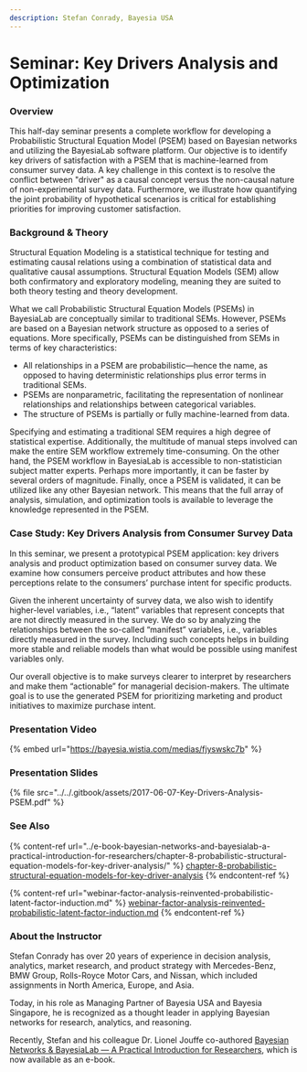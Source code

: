 ```yaml
---
description: Stefan Conrady, Bayesia USA
---
```


# Seminar: Key Drivers Analysis and Optimization

### Overview&#x20;

This half-day seminar presents a complete workflow for developing a Probabilistic Structural Equation Model (PSEM) based on Bayesian networks and utilizing the BayesiaLab software platform. Our objective is to identify key drivers of satisfaction with a PSEM that is machine-learned from consumer survey data. A key challenge in this context is to resolve the conflict between "driver" as a causal concept versus the non-causal nature of non-experimental survey data. Furthermore, we illustrate how quantifying the joint probability of hypothetical scenarios is critical for establishing priorities for improving customer satisfaction.

### Background & Theory&#x20;

Structural Equation Modeling is a statistical technique for testing and estimating causal relations using a combination of statistical data and qualitative causal assumptions. Structural Equation Models (SEM) allow both confirmatory and exploratory modeling, meaning they are suited to both theory testing and theory development.

What we call Probabilistic Structural Equation Models (PSEMs) in BayesiaLab are conceptually similar to traditional SEMs. However, PSEMs are based on a Bayesian network structure as opposed to a series of equations. More specifically, PSEMs can be distinguished from SEMs in terms of key characteristics:

* All relationships in a PSEM are probabilistic—hence the name, as opposed to having deterministic relationships plus error terms in traditional SEMs.
* PSEMs are nonparametric, facilitating the representation of nonlinear relationships and relationships between categorical variables.
* The structure of PSEMs is partially or fully machine-learned from data.

Specifying and estimating a traditional SEM requires a high degree of statistical expertise. Additionally, the multitude of manual steps involved can make the entire SEM workflow extremely time-consuming. On the other hand, the PSEM workflow in BayesiaLab is accessible to non-statistician subject matter experts. Perhaps more importantly, it can be faster by several orders of magnitude. Finally, once a PSEM is validated, it can be utilized like any other Bayesian network. This means that the full array of analysis, simulation, and optimization tools is available to leverage the knowledge represented in the PSEM.

### Case Study: Key Drivers Analysis from Consumer Survey Data&#x20;

In this seminar, we present a prototypical PSEM application: key drivers analysis and product optimization based on consumer survey data. We examine how consumers perceive product attributes and how these perceptions relate to the consumers’ purchase intent for specific products.

Given the inherent uncertainty of survey data, we also wish to identify higher-level variables, i.e., “latent” variables that represent concepts that are not directly measured in the survey. We do so by analyzing the relationships between the so-called “manifest” variables, i.e., variables directly measured in the survey. Including such concepts helps in building more stable and reliable models than what would be possible using manifest variables only.

Our overall objective is to make surveys clearer to interpret by researchers and make them “actionable” for managerial decision-makers. The ultimate goal is to use the generated PSEM for prioritizing marketing and product initiatives to maximize purchase intent.

### Presentation Video&#x20;

{% embed url="https://bayesia.wistia.com/medias/fjyswskc7b" %}

### Presentation Slides

{% file src="../../.gitbook/assets/2017-06-07-Key-Drivers-Analysis-PSEM.pdf" %}

### See Also

{% content-ref url="../e-book-bayesian-networks-and-bayesialab-a-practical-introduction-for-researchers/chapter-8-probabilistic-structural-equation-models-for-key-driver-analysis/" %}
[chapter-8-probabilistic-structural-equation-models-for-key-driver-analysis](../e-book-bayesian-networks-and-bayesialab-a-practical-introduction-for-researchers/chapter-8-probabilistic-structural-equation-models-for-key-driver-analysis/)
{% endcontent-ref %}

{% content-ref url="webinar-factor-analysis-reinvented-probabilistic-latent-factor-induction.md" %}
[webinar-factor-analysis-reinvented-probabilistic-latent-factor-induction.md](webinar-factor-analysis-reinvented-probabilistic-latent-factor-induction.md)
{% endcontent-ref %}

### About the Instructor

Stefan Conrady has over 20 years of experience in decision analysis, analytics, market research, and product strategy with Mercedes-Benz, BMW Group, Rolls-Royce Motor Cars, and Nissan, which included assignments in North America, Europe, and Asia.

Today, in his role as Managing Partner of Bayesia USA and Bayesia Singapore, he is recognized as a thought leader in applying Bayesian networks for research, analytics, and reasoning.

Recently, Stefan and his colleague Dr. Lionel Jouffe co-authored [Bayesian Networks & BayesiaLab — A Practical Introduction for Researchers](../e-book-bayesian-networks-and-bayesialab-a-practical-introduction-for-researchers/), which is now available as an e-book.
